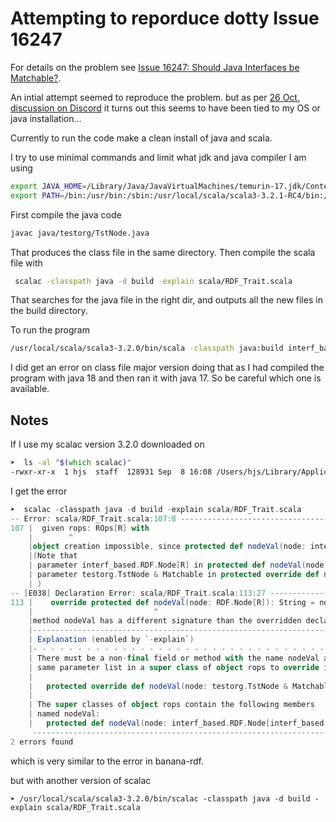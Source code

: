 # Attempting to reporduce dotty Issue 16247 

For details on the problem see [Issue 16247: Should Java Interfaces be Matchable?](https://github.com/lampepfl/dotty/issues/16247). 

An intial attempt seemed to reproduce the problem. but as per [26 Oct, discussion on Discord](https://discord.com/channels/632150470000902164/632628489719382036/1034828756063363082) it turns out this seems to have been tied to my OS or java installation...

Currently to run the code make a clean install of java and scala.

I try to use minimal commands and limit what jdk and java compiler I am using

```zsh
export JAVA_HOME=/Library/Java/JavaVirtualMachines/temurin-17.jdk/Contents/Home
export PATH=/bin:/usr/bin:/sbin:/usr/local/scala/scala3-3.2.1-RC4/bin:/usr/local/scala/sbt-1.7.2/bin
```

First compile the java code

```zsh
javac java/testorg/TstNode.java
```
That produces the class file in the same directory.
Then compile the scala file with

```zsh
 scalac -classpath java -d build -explain scala/RDF_Trait.scala
```

That searches for the java file in the right dir, and outputs all the new files in the build directory.

To run the program
```zsh
/usr/local/scala/scala3-3.2.0/bin/scala -classpath java:build interf_based.run
```

I did get an error on class file major version doing that as I had compiled the program with
java 18 and then ran it with java 17. So be careful which one is available.


## Notes

If I use my scalac version 3.2.0 downloaded on 
```zsh
➤  ls -al "$(which scalac)"                                                                                     1 ↵
-rwxr-xr-x  1 hjs  staff  128931 Sep  8 16:08 /Users/hjs/Library/Application Support/Coursier/bin/scalac
```
I get the error

```scala
➤  scalac -classpath java -d build -explain scala/RDF_Trait.scala
-- Error: scala/RDF_Trait.scala:107:8 ------------------------------------------
107 |  given rops: ROps[R] with
    |        ^
    |object creation impossible, since protected def nodeVal(node: interf_based.RDF.Node[R]): String in trait ROps in package interf_based is not defined
    |(Note that
    | parameter interf_based.RDF.Node[R] in protected def nodeVal(node: interf_based.RDF.Node[R]): String in trait ROps in package interf_based does not match
    | parameter testorg.TstNode & Matchable in protected override def nodeVal(node: testorg.TstNode & Matchable): String in object rops in object IRDF
    | )
-- [E038] Declaration Error: scala/RDF_Trait.scala:113:27 ----------------------
113 |    override protected def nodeVal(node: RDF.Node[R]): String = node.value
    |                           ^
    |method nodeVal has a different signature than the overridden declaration
    |---------------------------------------------------------------------------
    | Explanation (enabled by `-explain`)
    |- - - - - - - - - - - - - - - - - - - - - - - - - - - - - - - - - - - - - -
    | There must be a non-final field or method with the name nodeVal and the
    | same parameter list in a super class of object rops to override it.
    |
    |   protected override def nodeVal(node: testorg.TstNode & Matchable): String
    |
    | The super classes of object rops contain the following members
    | named nodeVal:
    |   protected def nodeVal(node: interf_based.RDF.Node[interf_based.IRDF.R]): String
     ---------------------------------------------------------------------------
2 errors found
```

which is very similar to the error in banana-rdf.

but with another version of scalac

```
➤ /usr/local/scala/scala3-3.2.0/bin/scalac -classpath java -d build -explain scala/RDF_Trait.scala


